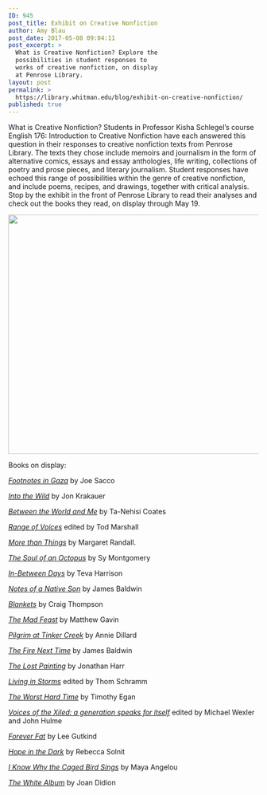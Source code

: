 ```yaml
---
ID: 945
post_title: Exhibit on Creative Nonfiction
author: Amy Blau
post_date: 2017-05-08 09:04:11
post_excerpt: >
  What is Creative Nonfiction? Explore the
  possibilities in student responses to
  works of creative nonfiction, on display
  at Penrose Library.
layout: post
permalink: >
  https://library.whitman.edu/blog/exhibit-on-creative-nonfiction/
published: true
---
```

What is Creative Nonfiction? Students in Professor Kisha Schlegel’s course English 176: Introduction to Creative Nonfiction have each answered this question in their responses to creative nonfiction texts from Penrose Library. The texts they chose include memoirs and journalism in the form of alternative comics, essays and essay anthologies, life writing, collections of poetry and prose pieces, and literary journalism. Student responses have echoed this range of possibilities within the genre of creative nonfiction, and include poems, recipes, and drawings, together with critical analysis. Stop by the exhibit in the front of Penrose Library to read their analyses and check out the books they read, on display through May 19.

<img class="alignnone size-full wp-image-946" src="https://library.whitman.edu/blog/wp-content/uploads/sites/4/2017/05/IMG_1199.jpg" alt="" width="640" height="480" />

Books on display:

<a href="http://sherlock.whitman.edu/WHITC:whitc_alma:CP71157220080001451"><i>Footnotes in Gaza</i></a> by Joe Sacco

<a href="http://sherlock.whitman.edu/WHITC:whitc_alma:CP71111665150001451"><i>Into the Wild</i></a> by Jon Krakauer

<a href="http://sherlock.whitman.edu/WHITC:whitc_alma:CP71229309370001451"><i>Between the World and Me</i></a> by Ta-Nehisi Coates

<a href="http://sherlock.whitman.edu/WHITC:whitc_alma:CP71128986540001451"><i>Range of Voices</i></a> edited by Tod Marshall

<a href="http://sherlock.whitman.edu/WHITC:whitc_alma:CP71188819350001451"><i>More than Things</i></a> by Margaret Randall.

<a href="http://sherlock.whitman.edu/WHITC:whitc_alma:CP71239528330001451"><i>The Soul of an Octopus</i></a> by Sy Montgomery

<a href="http://sherlock.whitman.edu/WHITC:whitc_alma:CP71254048850001451"><i>In-Between Days</i></a> by Teva Harrison

<a href="http://sherlock.whitman.edu/WHITC:whitc_alma:CP71148657180001451"><i>Notes of a Native Son</i></a> by James Baldwin

<a href="http://sherlock.whitman.edu/WHITC:whitc_alma:CP71179867190001451"><i>Blankets</i></a> by Craig Thompson

<a href="http://sherlock.whitman.edu/WHITC:whitc_alma:CP71241689540001451"><i>The Mad Feast</i></a> by Matthew Gavin

<a href="http://sherlock.whitman.edu/WHITC:whitc_alma:CP71168045430001451"><i>Pilgrim at Tinker Creek</i></a> by Annie Dillard

<a href="http://sherlock.whitman.edu/WHITC:whitc_alma:CP7194734890001451"><i>The Fire Next Time</i></a> by James Baldwin

<a href="http://sherlock.whitman.edu/WHITC:whitc_alma:CP71170252520001451"><i>The Lost Painting</i></a> by Jonathan Harr

<a href="http://sherlock.whitman.edu/WHITC:whitc_alma:CP71182459050001451"><i>Living in Storms</i></a> edited by Thom Schramm

<a href="http://sherlock.whitman.edu/WHITC:whitc_alma:CP71151333330001451"><i>The Worst Hard Time</i></a> by Timothy Egan

<a href="http://sherlock.whitman.edu/WHITC:whitc_alma:CP71146268300001451"><i>Voices of the Xiled: a generation speaks for itself</i></a> edited by Michael Wexler and John Hulme

<a href="http://sherlock.whitman.edu/WHITC:whitc_alma:CP71166539730001451"><i>Forever Fat</i></a> by Lee Gutkind

<a href="http://sherlock.whitman.edu/WHITC:whitc_alma:CP71249146400001451"><i>Hope in the Dark</i></a> by Rebecca Solnit

<a href="http://sherlock.whitman.edu/WHITC:whitc_alma:CP71170519350001451"><i>I Know Why the Caged Bird Sings</i></a> by Maya Angelou

<a href="http://sherlock.whitman.edu/WHITC:whitc_alma:CP71162795450001451"><i>The White Album</i></a> by Joan Didion